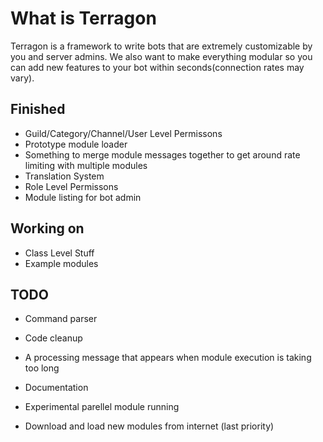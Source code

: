 # What is Terragon

Terragon is a framework to write bots that are extremely customizable by you and server admins. We also want to make everything modular so you can add new features to your bot within seconds(connection rates may vary).

## Finished

- Guild/Category/Channel/User Level Permissons
- Prototype module loader
- Something to merge module messages together to get around rate limiting with multiple modules
- Translation System
- Role Level Permissons
- Module listing for bot admin

## Working on

- Class Level Stuff
- Example modules

## TODO

- Command parser
- Code cleanup
- A processing message that appears when module execution is taking too long

- Documentation
- Experimental parellel module running
- Download and load new modules from internet (last priority)

